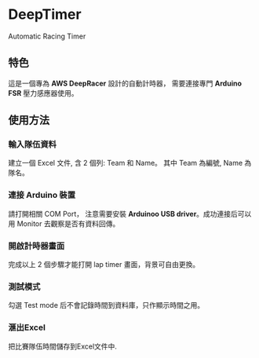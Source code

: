 # DeepTimer
Automatic Racing Timer

## 特色
  這是一個專為 **AWS DeepRacer** 設計的自動計時器， 需要連接專門 **Arduino FSR** 壓力感應器使用。

## 使用方法

### 輸入隊伍資料
  建立一個 Excel 文件, 含 2 個列: Team 和 Name。 其中 Team 為編號, Name 為隊名。

### 連接 Arduino 裝置
  請打開相關 COM Port， 注意需要安裝 **Arduinoo USB driver**。成功連接后可以用 Monitor 去觀察是否有資料回傳。

### 開啟計時器畫面
  完成以上 2 個步驟才能打開 lap timer 畫面，背景可自由更換。

### 測試模式
  勾選 Test mode 后不會記錄時間到資料庫，只作顯示時間之用。

### 滙出Excel
  把比賽隊伍時間儲存到Excel文件中.


